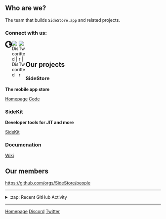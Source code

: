 <!-- 
Docs: How to use GitHub README and actions to auto-generate embedded content.
https://github.com/anuraghazra/github-readme-stats
https://www.youtube.com/watch?v=n6d4KHSKqGk
https://github.com/rahuldkjain/github-profile-readme-generator
 -->

## Who are we?

The team that builds `SideStore.app` and related projects.

### Connect with us:

<!--
[![Website](https://img.shields.io/website?label=sidestore.io&style=for-the-badge&url=https://sidestore.io)](https://sidestore.io)
[![Twitter Follow](https://img.shields.io/twitter/follow/sidestore_io?color=1DA1F2&logo=twitter&style=for-the-badge)](https://twitter.com/intent/follow?original_referer=https%3A%2F%2Fgithub.com%2Fsidestore&screen_name=sidestore)
[![GitHub Followers](https://img.shields.io/github/followers/sidestore?style=for-the-badge)]()
[![GitHub Sponsors](https://img.shields.io/github/sponsors/sidestore?style=for-the-badge
)]() 
-->

[<img align="left" alt="sidestore.io" width="22px" src="https://raw.githubusercontent.com/iconic/open-iconic/master/svg/globe.svg" />][website]
[<img align="left" alt="Discord | Discord" width="22px" src="https://cdn.jsdelivr.net/npm/simple-icons@v3/icons/discord.svg" />][discord]
[<img align="left" alt="Twitter | Twitter" width="22px" src="https://cdn.jsdelivr.net/npm/simple-icons@v3/icons/twitter.svg" />][twitter]

<br />
<br />

## Our projects

### SideStore

__The mobile app store__

[Homepage][website]
[Code][git.sidestore]

### SideKit

__Developer tools for JIT and more__

[SideKit][git.sidekit]

### Documenation

[Wiki][wiki]

## Our members

https://github.com/orgs/SideStore/people

---

<details>
  <summary>:zap: Recent GitHub Activity</summary>

<!--START_SECTION:activity-->
1. 🗣 Commented on [#7](https://github.com/SideStore/minimuxer/issues/7) in [SideStore/minimuxer](https://github.com/SideStore/minimuxer)
2. 💪 Opened PR [#7](https://github.com/SideStore/minimuxer/pull/7) in [SideStore/minimuxer](https://github.com/SideStore/minimuxer)
3. 🎉 Merged PR [#9](https://github.com/SideStore/SideStore-Docs/pull/9) in [SideStore/SideStore-Docs](https://github.com/SideStore/SideStore-Docs)
4. 🗣 Commented on [#359](https://github.com/SideStore/SideStore/issues/359) in [SideStore/SideStore](https://github.com/SideStore/SideStore)
5. 🗣 Commented on [#9](https://github.com/SideStore/SideStore-Docs/issues/9) in [SideStore/SideStore-Docs](https://github.com/SideStore/SideStore-Docs)
6. 🗣 Commented on [#65](https://github.com/SideStore/SideStore/issues/65) in [SideStore/SideStore](https://github.com/SideStore/SideStore)
7. 🗣 Commented on [#247](https://github.com/SideStore/SideStore/issues/247) in [SideStore/SideStore](https://github.com/SideStore/SideStore)
8. ❗️ Opened issue [#359](https://github.com/SideStore/SideStore/issues/359) in [SideStore/SideStore](https://github.com/SideStore/SideStore)
9. 🗣 Commented on [#324](https://github.com/SideStore/SideStore/issues/324) in [SideStore/SideStore](https://github.com/SideStore/SideStore)
10. 🗣 Commented on [#241](https://github.com/SideStore/SideStore/issues/241) in [SideStore/SideStore](https://github.com/SideStore/SideStore)
11. 🗣 Commented on [#241](https://github.com/SideStore/SideStore/issues/241) in [SideStore/SideStore](https://github.com/SideStore/SideStore)
12. 🗣 Commented on [#241](https://github.com/SideStore/SideStore/issues/241) in [SideStore/SideStore](https://github.com/SideStore/SideStore)
13. 🗣 Commented on [#241](https://github.com/SideStore/SideStore/issues/241) in [SideStore/SideStore](https://github.com/SideStore/SideStore)
14. 🗣 Commented on [#358](https://github.com/SideStore/SideStore/issues/358) in [SideStore/SideStore](https://github.com/SideStore/SideStore)
15. 🗣 Commented on [#358](https://github.com/SideStore/SideStore/issues/358) in [SideStore/SideStore](https://github.com/SideStore/SideStore)
16. 🗣 Commented on [#358](https://github.com/SideStore/SideStore/issues/358) in [SideStore/SideStore](https://github.com/SideStore/SideStore)
17. 🗣 Commented on [#358](https://github.com/SideStore/SideStore/issues/358) in [SideStore/SideStore](https://github.com/SideStore/SideStore)
18. ❗️ Closed issue [#358](https://github.com/SideStore/SideStore/issues/358) in [SideStore/SideStore](https://github.com/SideStore/SideStore)
19. 🗣 Commented on [#358](https://github.com/SideStore/SideStore/issues/358) in [SideStore/SideStore](https://github.com/SideStore/SideStore)
20. ❗️ Opened issue [#358](https://github.com/SideStore/SideStore/issues/358) in [SideStore/SideStore](https://github.com/SideStore/SideStore)
<!--END_SECTION:activity-->

</details>

---

[Homepage][patreon] [Discord][discord] [Twitter][twitter]

<!--
- [Patreon][patreon]
- [OpenCollective][opencollective]
- [YouTube][youtube]
-->

[website]: https://sidestore.io
[wiki]: https://wiki.sidestore.io
[twitter]: https://twitter.com/sidestore_io
[discord]: https://discord.gg/CacsuuzsBq
[youtube]: https://youtube.com/TODO
[patreon]: https://www.patreon.com/SideStore
[opencollective]: https://opencollective.com/TODO
[git.sidestore]: https://github.com/SideStore/SideStore/
[git.sidekit]: https://github.com/SideStore/SideKit

